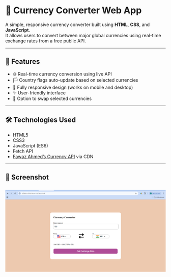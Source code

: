 # 💱 Currency Converter Web App

A simple, responsive currency converter built using **HTML**, **CSS**, and **JavaScript**.  
It allows users to convert between major global currencies using real-time exchange rates from a free public API.

---

## 🚀 Features

- 🌐 Real-time currency conversion using live API
- 🏳️ Country flags auto-update based on selected currencies
- 📱 Fully responsive design (works on mobile and desktop)
- ✨ User-friendly interface
- 🔄 Option to swap selected currencies

---

## 🛠️ Technologies Used

- HTML5
- CSS3
- JavaScript (ES6)
- Fetch API
- [Fawaz Ahmed’s Currency API](https://github.com/fawazahmed0/currency-api) via CDN

---

## 📸 Screenshot

![Currency Converter](./assets/output.png)
---



